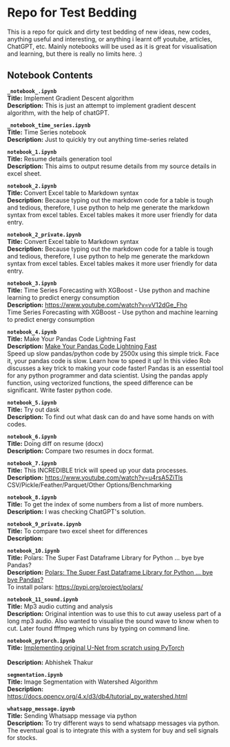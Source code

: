 # Repo for Test Bedding

This is a repo for quick and dirty test bedding of new ideas, new codes, anything useful and interesting, or anything i learnt off youtube, articles, ChatGPT, etc. Mainly notebooks will be used as it is great for visualisation and learning, but there is really no limits here. :)

## Notebook Contents

__`_notebook_.ipynb`__  <br>
__Title:__ Implement Gradient Descent algorithm <br>
__Description:__ This is just an attempt to implement gradient descent algorithm, with the help of chatGPT.

__`_notebook_time_series.ipynb`__  <br>
__Title:__ Time Series notebook <br>
__Description:__ Just to quickly try out anything time-series related

__`notebook_1.ipynb`__  <br>
__Title:__ Resume details generation tool <br>
__Description:__ This aims to output resume details from my source details in excel sheet.

__`notebook_2.ipynb`__  <br>
__Title:__ Convert Excel table to Markdown syntax <br>
__Description:__ Because typing out the markdown code for a table is tough and tedious, therefore, I use python to help me generate the markdown syntax from excel tables. Excel tables makes it more user friendly for data entry.

__`notebook_2_private.ipynb`__  <br>
__Title:__ Convert Excel table to Markdown syntax <br>
__Description:__ Because typing out the markdown code for a table is tough and tedious, therefore, I use python to help me generate the markdown syntax from excel tables. Excel tables makes it more user friendly for data entry.

__`notebook_3.ipynb`__  <br>
__Title:__ Time Series Forecasting with XGBoost - Use python and machine learning to predict energy consumption <br>
__Description:__ https://www.youtube.com/watch?v=vV12dGe_Fho <br> Time Series Forecasting with XGBoost - Use python and machine learning to predict energy consumption 

__`notebook_4.ipynb`__  <br>
__Title:__ Make Your Pandas Code Lightning Fast <br>
__Description:__ [Make Your Pandas Code Lightning Fast](https://www.youtube.com/watch?v=SAFmrTnEHLg) <br> Speed up slow pandas/python code by 2500x using this simple trick. Face it, your pandas code is slow. Learn how to speed it up! In this video Rob discusses a key trick to making your code faster! Pandas is an essential tool for any python programmer and data scientist. Using the pandas apply function, using vectorized functions, the speed difference can be significant. Write faster python code.

__`notebook_5.ipynb`__  <br>
__Title:__ Try out dask <br>
__Description:__ To find out what dask can do and have some hands on with codes.

__`notebook_6.ipynb`__  <br>
__Title:__ Doing diff on resume (docx) <br>
__Description:__ Compare two resumes in docx format.

__`notebook_7.ipynb`__  <br>
__Title:__ This INCREDIBLE trick will speed up your data processes. <br>
__Description:__ https://www.youtube.com/watch?v=u4rsA5ZiTls <br> CSV/Pickle/Feather/Parquet/Other Options/Benchmarking 

__`notebook_8.ipynb`__  <br>
__Title:__ To get the index of some numbers from a list of more numbers. <br>
__Description:__ I was checking ChatGPT's solution.

__`notebook_9_private.ipynb`__  <br>
__Title:__ To compare two excel sheet for differences <br>
__Description:__ 

__`notebook_10.ipynb`__  <br>
__Title:__ Polars: The Super Fast Dataframe Library for Python ... bye bye Pandas? <br>
__Description:__ [Polars: The Super Fast Dataframe Library for Python ... bye bye Pandas?](https://www.youtube.com/watch?v=CByx7XjYMhw) <br> To install polars: https://pypi.org/project/polars/

__`notebook_11_sound.ipynb`__  <br>
__Title:__ Mp3 audio cutting and analysis <br>
__Description:__ Original intention was to use this to cut away useless part of a long mp3 audio. Also wanted to visualise the sound wave to know when to cut. Later found fffmpeg which runs by typing on command line.

__`notebook_pytorch.ipynb`__  <br>
__Title:__ [Implementing original U-Net from scratch using PyTorch](https://www.youtube.com/watch?v=u1loyDCoGbE) <br> <br>
__Description:__ Abhishek Thakur

__`segmentation.ipynb`__  <br>
__Title:__ Image Segmentation with Watershed Algorithm <br>
__Description:__ https://docs.opencv.org/4.x/d3/db4/tutorial_py_watershed.html

__`whatsapp_message.ipynb`__  <br>
__Title:__ Sending Whatsapp message via python <br>
__Description:__ To try different ways to send whatsapp messages via python. The eventual goal is to integrate this with a system for buy and sell signals for stocks.

